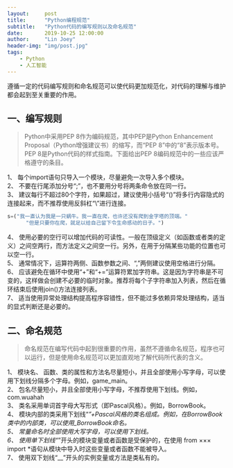 ```yaml
---
layout:     post
title:      "Python编程规范"
subtitle:   "Python代码的编写规则以及命名规范"
date:       2019-10-25 12:00:00
author:     "Lin Joey"
header-img: "img/post.jpg"
tags:
    - Python
    - 人工智能
---
```


遵循一定的代码编写规则和命名规范可以使代码更加规范化，对代码的理解与维护都会起到至关重要的作用。

## 一、编写规则 ##
> Python中采用PEP 8作为编码规范，其中PEP是Python Enhancement Proposal（Python增强建议书）的缩写，而“PEP 8”中的“8”表示版本号。PEP 8是Python代码的样式指南。下面给出PEP 8编码规范中的一些应该严格遵守的条目。

1、 每个import语句只导入一个模块，尽量避免一次导入多个模块。  
2、 不要在行尾添加分号“;”，也不要用分号将两条命令放在同一行。  
3、 建议每行不超过80个字符，如果超过，建议使用小括号“()”将多行内容隐式的连接起来，而不推荐使用反斜杠“\”进行连接。  
```python
s=("我一直认为我是一只蜗牛。我一直在爬，也许还没有爬到金字塔的顶端。"
      "但是只要你在爬，就足以给自己留下令生命感动的日子。")
```
4、 使用必要的空行可以增加代码的可读性。一般在顶级定义（如函数或者类的定义）之间空两行，而方法定义之间空一行。另外，在用于分隔某些功能的位置也可以空一行。  
5、 通常情况下，运算符两侧、函数参数之间、“,”两侧建议使用空格进行分隔。  
6、 应该避免在循环中使用“+”和“+=”运算符累加字符串。这是因为字符串是不可变的，这样做会创建不必要的临时对象。推荐将每个子字符串加入列表，然后在循环结束后使用join()方法连接列表。  
7、 适当使用异常处理结构提高程序容错性，但不能过多依赖异常处理结构，适当的显式判断还是必要的。  

## 二、命名规范 ##
> 命名规范在编写代码中起到很重要的作用，虽然不遵循命名规范，程序也可以运行，但是使用命名规范可以更加直观地了解代码所代表的含义。

1、 模块名、 函数、类的属性和方法名尽量短小，并且全部使用小写字母，可以使用下划线分隔多个字母。例如，game_main。  
2、 包名尽量短小，并且全部使用小写字母，不推荐使用下划线。例如，com.wuahah  
3、 类名采用单词首字母大写形式（即Pascal风格）。例如，BorrowBook。  
4、 模块内部的类采用下划线“_”+Pascal风格的类名组成。例如，在BorrowBook类中的内部类，可以使用_BorrowBook命名。  
5、 常量命名时全部使用大写字母，可以使用下划线。  
6、 使用单下划线“_”开头的模块变量或者函数是受保护的，在使用 from ××× import *语句从模块中导入时这些变量或者函数不能被导入。  
7、 使用双下划线“__”开头的实例变量或方法是类私有的。  
